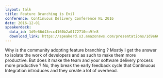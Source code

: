 ```yaml
---
layout: talk
title: Feature Branching is Evil
conference: Continuous Delivery Conference NL 2016
date: 2016-12-01
speakerdeck:
  data_id: 1d9e66d43ecc4160b2a0172710ea9fe8
  download_link: https://speakerd.s3.amazonaws.com/presentations/1d9e66d43ecc4160b2a0172710ea9fe8/CDCONFNL_2016_-_Feature_Branching_is_Evil.pdf
---
```

Why is the community adopting feature branching ? Mostly I get the answer to isolate the work of developers and as such to make them more productive. But does it make the team and your software delivery process more productive ?
No, they break the early feedback cycle that Continuous Integration introduces and they create a lot of overhead.
